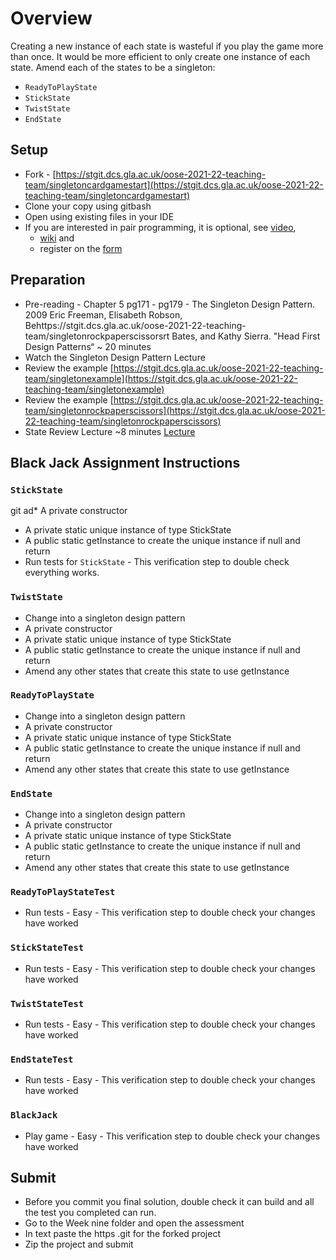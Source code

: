 # Overview
Creating a new instance of each state is wasteful if you play the game more than once. It would be more efficient to only create one instance of each state. Amend each of the states to be a singleton:
* ``ReadyToPlayState``
* ``StickState``
* ``TwistState``
* ``EndState``

## Setup
* Fork - [https://stgit.dcs.gla.ac.uk/oose-2021-22-teaching-team/singletoncardgamestart](https://stgit.dcs.gla.ac.uk/oose-2021-22-teaching-team/singletoncardgamestart)
* Clone your copy using gitbash
* Open using existing files in your IDE
* If you are interested in pair programming, it is optional, see [video](https://uofglasgow.zoom.us/rec/share/QjQt1zbjuwQGYgMrX1tDDBc-PUqa_CpvxJGI0gV1gvEStOTcGnn55ls_TQVRVbfD.N9qsbYv71kE0iBtJ?startTime=1644928799000),
    * [wiki](https://stgit.dcs.gla.ac.uk/DerekSomerville/javagetstarted/-/wikis/home/Pair-Programming) and
    * register on the [form](https://forms.office.com/Pages/ResponsePage.aspx?id=KVxybjp2UE-B8i4lTwEzyELpM2ZClsRNrJBn7A_b41VUQUowMU9CMVNTVUIwQ1lVTjVGSDk3SjRFRS4u)
## Preparation
* Pre-reading - Chapter 5 pg171 - pg179 - The Singleton Design Pattern. 2009 Eric Freeman, Elisabeth Robson, Behttps://stgit.dcs.gla.ac.uk/oose-2021-22-teaching-team/singletonrockpaperscissorsrt Bates, and Kathy Sierra. "Head First Design Patterns“ ~ 20 minutes
* Watch the Singleton Design Pattern Lecture
* Review the example [https://stgit.dcs.gla.ac.uk/oose-2021-22-teaching-team/singletonexample](https://stgit.dcs.gla.ac.uk/oose-2021-22-teaching-team/singletonexample)
* Review the example [https://stgit.dcs.gla.ac.uk/oose-2021-22-teaching-team/singletonrockpaperscissors](https://stgit.dcs.gla.ac.uk/oose-2021-22-teaching-team/singletonrockpaperscissors)
* State Review Lecture ~8 minutes [Lecture](https://uofglasgow.zoom.us/rec/share/mqe0D38E-YIHWAs3vk4OylKy0ouvtPXz7puPRiMVNiAyV-69LM9VfvmS_GigW5Oo.GRBcCHPox5LkeaMM?startTime=1646237116000)

## Black Jack Assignment Instructions
### ``StickState``
git ad* A private constructor
* A private static unique instance of type StickState
* A public static getInstance to create the unique instance if null and return
* Run tests for ``StickState`` - This verification step to double check everything works.

### ``TwistState``
* Change into a singleton design pattern
* A private constructor
* A private static unique instance of type StickState
* A public static getInstance to create the unique instance if null and return
* Amend any other states that create this state to use getInstance

### ``ReadyToPlayState``
* Change into a singleton design pattern
* A private constructor
* A private static unique instance of type StickState
* A public static getInstance to create the unique instance if null and return
* Amend any other states that create this state to use getInstance

### ``EndState``
* Change into a singleton design pattern
* A private constructor
* A private static unique instance of type StickState
* A public static getInstance to create the unique instance if null and return
* Amend any other states that create this state to use getInstance

### ``ReadyToPlayStateTest``
* Run tests - Easy - This verification step to double check your changes have worked

### ``StickStateTest``
* Run tests - Easy - This verification step to double check your changes have worked

### ``TwistStateTest``
* Run tests - Easy - This verification step to double check your changes have worked

### ``EndStateTest``
* Run tests - Easy - This verification step to double check your changes have worked

### ``BlackJack``
* Play game - Easy - This verification step to double check your changes have worked

## Submit
* Before you commit you final solution, double check it can build and all the test you completed can run.
* Go to the Week nine folder and open the assessment
* In text paste the https .git for the forked project
* Zip the project and submit
